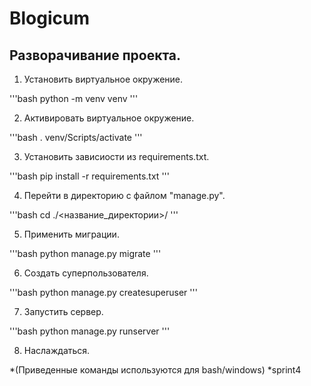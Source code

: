 # Blogicum

## Разворачивание проекта.

1. Установить виртуальное окружение.

'''bash
python -m venv venv
'''

2. Активировать виртуальное окружение.

'''bash
. venv/Scripts/activate
'''

3. Установить зависиости из requirements.txt.

'''bash
pip install -r requirements.txt
'''

4. Перейти в директорию с файлом "manage.py".

'''bash
cd ./<название_директории>/
'''

5. Применить миграции.

'''bash
python manage.py migrate
'''

6. Создать суперпользователя.

'''bash
python manage.py createsuperuser
'''

7. Запустить сервер.

'''bash
python manage.py runserver
'''

8. Наслаждаться.

*(Приведенные команды используются для bash/windows)
*sprint4